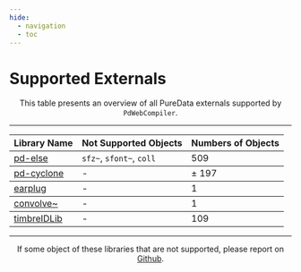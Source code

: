 ```yaml
---
hide:
  - navigation
  - toc
---
```


# Supported Externals

<p style="text-align: center">
This table presents an overview of all PureData externals supported by <code>PdWebCompiler</code>.
</p>

----------------------------------

<table class="special-table">
    <thead>
        <tr>
          <th>Library Name</th>
          <th>Not Supported Objects</th>
          <th>Numbers of Objects</th>
        </tr>
    </thead>
    <tbody>
        <tr>
          <td><a href="https://github.com/porres/pd-else">pd-else</a></td>
          <td><code>sfz~</code>, <code>sfont~</code>, <code>coll</code> </td>
          <td>509</td>
        </tr>
    </tbody>
    <tbody>
      <tr>
        <td><a href="https://github.com/porres/pd-cyclone">pd-cyclone</a></td>
        <td> - </td>
        <td>± 197</td>
      </tr>
    </tbody>
    <tbody>
      <tr>
        <td><a href="https://github.com/pd-externals/earplug/">earplug</a></td>
        <td> - </td>
        <td>1</td>
      </tr>
    </tbody>
      <tbody>
      <tr>
        <td><a href="https://github.com/wbrent/convolve_tilde/">convolve~</a></td>
        <td> - </td>
        <td>1</td>
      </tr>
    </tbody>
    </tbody>
      <tbody>
      <tr>
        <td><a href="https://github.com/wbrent/timbreIDLib/">timbreIDLib</a></td>
        <td> - </td>
        <td>109</td>
      </tr>
    </tbody>
  </table>
  
----------------------------------

<p style="text-align: center">
If some object of these libraries that are not supported, please report on <a href="https://github.com/charlesneimog/PdWebCompiler/issues">Github</a>.
</p>
